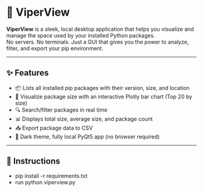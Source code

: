 # 🐍 ViperView

**ViperView** is a sleek, local desktop application that helps you visualize and manage the space used by your installed Python packages.  
No servers. No terminals. Just a GUI that gives you the power to analyze, filter, and export your pip environment.

---

## ✨ Features

- 📦 Lists all installed pip packages with their version, size, and location
- 💾 Visualize package size with an interactive Plotly bar chart (Top 20 by size)
- 🔍 Search/filter packages in real time
- 📊 Displays total size, average size, and package count
- 📥 Export package data to CSV
- 🌙 Dark theme, fully local PyQt5 app (no browser required)

---

## 🧰 Instructions

- pip install -r requirements.txt
- run python viperview.py


